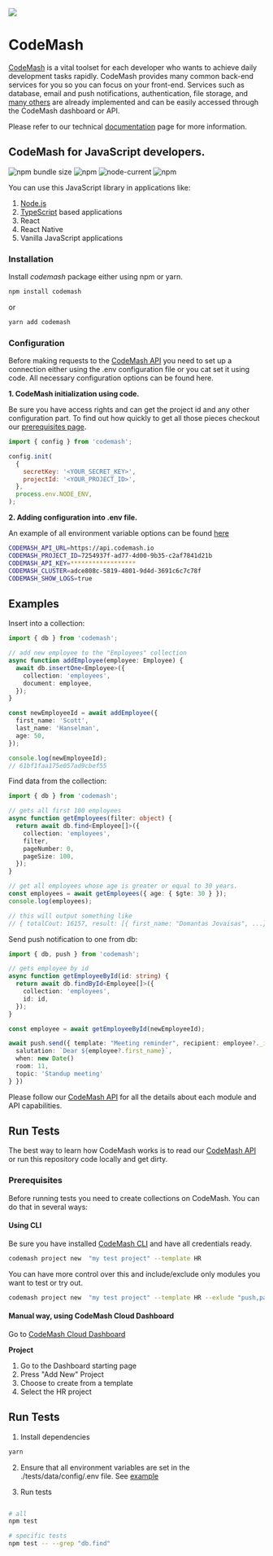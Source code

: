 ![](https://github.com/codemash-io/CodeMash.Js/workflows/CI/badge.svg?branch=master&event=push)

# CodeMash

[CodeMash](https://codemash.io) is a vital toolset for each developer who wants to achieve daily development tasks rapidly. CodeMash provides many common back-end services for you so you can focus on your front-end. Services such as database, email and push notifications, authentication, file storage, and [many others](https://docs.codemash.io/dashboard/register-at-codemash) are already implemented and can be easily accessed through the CodeMash dashboard or API.

Please refer to our technical [documentation](https://docs.codemash.io) page for more information.

## CodeMash for JavaScript developers.

![npm bundle size](https://img.shields.io/bundlephobia/minzip/codemash?logo=files&style=for-the-badge)
![npm](https://img.shields.io/npm/v/codemash?logo=npm&style=for-the-badge)
![node-current](https://img.shields.io/badge/Node-%3E=14-success?style=for-the-badge&logo=node)
![npm](https://img.shields.io/npm/dw/codemash?style=for-the-badge)

You can use this JavaScript library in applications like:

1. [Node.js](https://docs.codemash.io/sdk/node.js)
2. [TypeScript](https://docs.codemash.io/sdk/typescript) based applications
3. React
4. React Native
5. Vanilla JavaScript applications

### Installation

Install _codemash_ package either using npm or yarn.

```bash
npm install codemash
```

or

```bash
yarn add codemash
```

### Configuration

Before making requests to the [CodeMash API](https://docs.codemash.io/api/get-started) you need to set up a connection either using the .env configuration file or you cat set it using code.
All necessary configuration options can be found here.

**1. CodeMash initialization using code.**

Be sure you have access rights and can get the project id and any other configuration part. To find out how quickly to get all those pieces checkout our [prerequisites page](https://docs.codemash.io/api/prerequisites).

```js
import { config } from 'codemash';

config.init(
  {
    secretKey: '<YOUR_SECRET_KEY>',
    projectId: '<YOUR_PROJECT_ID>',
  },
  process.env.NODE_ENV,
);
```

**2. Adding configuration into .env file.**

An example of all environment variable options can be found [here](./tests/data/config/.env.template)

```bash
CODEMASH_API_URL=https://api.codemash.io
CODEMASH_PROJECT_ID=7254937f-ad77-4d00-9b35-c2af7841d21b
CODEMASH_API_KEY=******************
CODEMASH_CLUSTER=adce808c-5819-4801-9d4d-3691c6c7c78f
CODEMASH_SHOW_LOGS=true
```

## Examples

Insert into a collection:

```ts
import { db } from 'codemash';

// add new employee to the "Employees" collection
async function addEmployee(employee: Employee) {
  await db.insertOne<Employee>({
    collection: 'employees',
    document: employee,
  });
}

const newEmployeeId = await addEmployee({
  first_name: 'Scott',
  last_name: 'Hanselman',
  age: 50,
});

console.log(newEmployeeId);
// 61bf1faa175e057ad9cbef55
```

Find data from the collection:

```ts
import { db } from 'codemash';

// gets all first 100 employees
async function getEmployees(filter: object) {
  return await db.find<Employee[]>({
    collection: 'employees',
    filter,
    pageNumber: 0,
    pageSize: 100,
  });
}

// get all employees whose age is greater or equal to 30 years.
const employees = await getEmployees({ age: { $gte: 30 } });
console.log(employees);

// this will output something like
// { totalCout: 16157, result: [{ first_name: "Domantas Jovaisas", ...}, {}, {}] }
```

Send push notification to one from db:

```ts
import { db, push } from 'codemash';

// gets employee by id
async function getEmployeeById(id: string) {
  return await db.findById<Employee[]>({
    collection: 'employees',
    id: id,
  });
}

const employee = await getEmployeeById(newEmployeeId);

await push.send({ template: "Meeting reminder", recipient: employee?._id, tokens: {
  salutation: `Dear ${employee?.first_name}`,
  when: new Date()
  room: 11,
  topic: 'Standup meeting'
} })
```

Please follow our [CodeMash API](https://docs.codemash.io/api/get-started) for all the details about each module and API capabilities.

## Run Tests

The best way to learn how CodeMash works is to read our [CodeMash API](https://docs.codemash.io/api/get-started) or run this repository code locally and get dirty.

### Prerequisites

Before running tests you need to create collections on CodeMash. You can do that in several ways:

#### Using CLI

Be sure you have installed [CodeMash CLI](https://docs.codemash.io/cli/codemash-cli) and have all credentials ready.

```bash
codemash project new  "my test project" --template HR
```

You can have more control over this and include/exclude only modules you want to test or try out.

```bash
codemash project new  "my test project" --template HR --exlude "push,payments,email"
```

#### Manual way, using CodeMash Cloud Dashboard

Go to [CodeMash Cloud Dashboard](https://cloud.codemash.io/)

**Project**

1. Go to the Dashboard starting page
2. Press "Add New" Project
3. Choose to create from a template
4. Select the HR project

## Run Tests

1. Install dependencies

```bash
yarn
```

2. Ensure that all environment variables are set in the ./tests/data/config/.env file. See [example](./data/config/.env.template)

3. Run tests

```bash

# all
npm test

# specific tests
npm test -- --grep "db.find"
```
